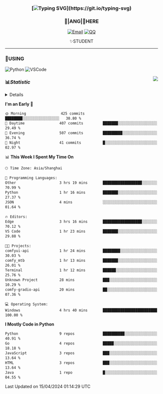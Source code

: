 <div align="center">


### [![Typing SVG](https://readme-typing-svg.herokuapp.com?size=25&duration=2500&color=8C43EA&vCenter=true&width=200&height=40&lines=%F0%9F%8C%B1ANGJustinl%F0%9F%8C%B1+!)](https://git.io/typing-svg)


### 🥛|**ANG**|🥛HERE



[![Email](https://img.shields.io/badge/Email-ANGJustin@163.com-6A5ACD?style=flat-square&logoColor=fff)](mailto:ANGJustinl@163.com)
[![QQ](https://img.shields.io/badge/QQ-77139032-98FB98?style=flat-square&logoColor=fff)](https://qm.qq.com/cgi-bin/qm/qr?k=mcs-cON_aPNfc3hO8-H7lWJHDX-5nKr7&noverify=0)




✨STUDENT 

</div>

---

### 🎨USING

![Python](https://img.shields.io/badge/-Python-blue?style=flat-square&logo=Python&logoColor=fff)
![VSCode](https://img.shields.io/badge/-VSCode-blue?style=flat-square&logo=visualstudiocode&logoColor=fff)


<a href="#">
  <img align="right" src="https://github-readme-stats.vercel.app/api?username=ANGJustinl&count_private=true&show_icons=true&hide_border=true&bg_color=15,f2f7fd,E0EAFC" />
</a>




### 📊*Statistic* 

<details>

<p align="center">
   <img src="github-metrics.svg" alt="typing-svg">
</p>

[![Github activity graph](https://github-readme-activity-graph.angforever.top/graph?username=ANGJustinl&theme=dracula)](https://github.com/ANGJustinl/ANGJustinl)

</details>

<!--START_SECTION:waka-->
**I'm an Early 🐤** 

```text
🌞 Morning                425 commits         ████████░░░░░░░░░░░░░░░░░   30.80 % 
🌆 Daytime                407 commits         ███████░░░░░░░░░░░░░░░░░░   29.49 % 
🌃 Evening                507 commits         █████████░░░░░░░░░░░░░░░░   36.74 % 
🌙 Night                  41 commits          █░░░░░░░░░░░░░░░░░░░░░░░░   02.97 % 
```


📊 **This Week I Spent My Time On** 

```text
🕑︎ Time Zone: Asia/Shanghai

💬 Programming Languages: 
Other                    3 hrs 19 mins       ██████████████████░░░░░░░   70.99 % 
Python                   1 hr 16 mins        ███████░░░░░░░░░░░░░░░░░░   27.37 % 
JSON                     4 mins              ░░░░░░░░░░░░░░░░░░░░░░░░░   01.64 % 

🔥 Editors: 
Edge                     3 hrs 16 mins       ██████████████████░░░░░░░   70.12 % 
VS Code                  1 hr 23 mins        ███████░░░░░░░░░░░░░░░░░░   29.88 % 

🐱‍💻 Projects: 
comfyui-api              1 hr 24 mins        ████████░░░░░░░░░░░░░░░░░   30.03 % 
comfy_mtb                1 hr 13 mins        ███████░░░░░░░░░░░░░░░░░░   26.01 % 
Terminal                 1 hr 12 mins        ██████░░░░░░░░░░░░░░░░░░░   25.76 % 
Unknown Project          28 mins             ███░░░░░░░░░░░░░░░░░░░░░░   10.29 % 
comfy-gradio-api         20 mins             ██░░░░░░░░░░░░░░░░░░░░░░░   07.36 % 

💻 Operating System: 
Windows                  4 hrs 40 mins       █████████████████████████   100.00 % 
```

**I Mostly Code in Python** 

```text
Python                   9 repos             ██████████░░░░░░░░░░░░░░░   40.91 % 
Go                       4 repos             █████░░░░░░░░░░░░░░░░░░░░   18.18 % 
JavaScript               3 repos             ███░░░░░░░░░░░░░░░░░░░░░░   13.64 % 
HTML                     3 repos             ███░░░░░░░░░░░░░░░░░░░░░░   13.64 % 
Java                     1 repo              █░░░░░░░░░░░░░░░░░░░░░░░░   04.55 % 
```




 Last Updated on 15/04/2024 01:14:29 UTC
<!--END_SECTION:waka-->
